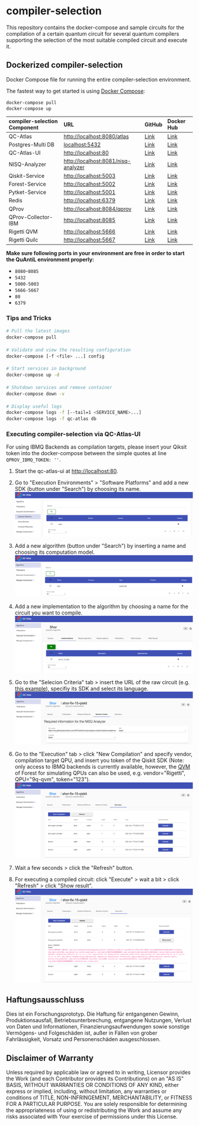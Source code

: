 # compiler-selection

This repository contains the docker-compose and sample circuits for the compilation of a certain quantum circuit for several quantum compilers supporting the selection of the most suitable compiled circuit and execute it.

## Dockerized compiler-selection

Docker Compose file for running the entire compiler-selection environment.

The fastest way to get started is using [Docker Compose](https://docs.docker.com/compose/):

  ```shell
  docker-compose pull
  docker-compose up
  ```

| compiler-selection Component | URL | GitHub | Docker Hub |
|:------------------- |:--- |:------ |:---------- |
| QC-Atlas |<http://localhost:8080/atlas> | [Link](https://github.com/UST-QuAntiL/qc-atlas) | [Link](https://hub.docker.com/r/planqk/atlas) |
| Postgres-Multi DB | <localhost:5432> | [Link](https://github.com/lmm-git/docker-postgres-multi) | [Link](https://hub.docker.com/r/lmmdock/postgres-multi) |
| QC-Atlas-UI |<http://localhost:80> | [Link](https://github.com/UST-QuAntiL/qc-atlas-ui) | [Link](https://hub.docker.com/r/planqk/qc-atlas-ui) |
| NISQ-Analyzer |<http://localhost:8081/nisq-analyzer> | [Link](https://github.com/UST-QuAntiL/nisq-analyzer) | [Link](https://hub.docker.com/r/planqk/nisq-analyzer) |
| Qiskit-Service |<http://localhost:5003> | [Link](https://github.com/UST-QuAntiL/qiskit-service) | [Link](https://hub.docker.com/r/planqk/qiskit-service) |
| Forest-Service |<http://localhost:5002> | [Link](https://github.com/UST-QuAntiL/forest-service) | [Link](https://hub.docker.com/r/planqk/forest-service) |
| Pytket-Service |<http://localhost:5001> | [Link](https://github.com/UST-QuAntiL/pytket-service) | [Link](https://hub.docker.com/r/planqk/pytket-service) |
| Redis |<http://localhost:6379> | [Link](https://github.com/redis/redis) | [Link](https://hub.docker.com/_/redis) |
| QProv |<http://localhost:8084/qprov> | [Link](https://github.com/UST-QuAntiL/qprov) | [Link](https://hub.docker.com/r/planqk/qprov) |
| QProv-Collector-IBM |<http://localhost:8085> | [Link](https://github.com/UST-QuAntiL/qprov) | [Link](https://hub.docker.com/r/planqk/qprov-collector) |
| Rigetti QVM |<http://localhost:5666> | [Link](https://github.com/rigetti/qvm) | [Link](https://hub.docker.com/r/rigetti/qvm) |
| Rigetti Quilc |<http://localhost:5667> | [Link](https://github.com/rigetti/quilc) | [Link](https://hub.docker.com/r/rigetti/quilc) |


**Make sure following ports in your environment are free in order to start the QuAntiL environment properly:**

* `8080`-`8085`
* `5432`
* `5000-5003`
* `5666-5667`
* `80`
* `6379`

### Tips and Tricks

```bash
# Pull the latest images
docker-compose pull

# Validate and view the resulting configuration
docker-compose [-f <file> ...] config

# Start services in background
docker-compose up -d

# Shutdown services and remove container
docker-compose down -v

# Display useful logs
docker-compose logs -f [--tail=1 <SERVICE_NAME>...]
docker-compose logs -f qc-atlas db
```

### Executing compiler-selection via QC-Atlas-UI

For using IBMQ Backends as compilation targets, please insert your Qiksit token into the docker-compose between the simple quotes at line `QPROV_IBMQ_TOKEN: ''`.

1. Start the qc-atlas-ui at <http://localhost:80>.

2. Go to "Execution Environments" > "Software Platforms" and add a new SDK (button under "Search") by choosing its name.
![alt text](./pictures/add-SDK.png "Add SDK")

3. Add a new algorithm (button under "Search") by inserting a name and choosing its computation model.
![alt text](./pictures/add-algorithm.png "Add algorithm")

4. Add a new implementation to the algorithm by choosing a name for the circuit you want to compile.
![alt text](./pictures/add-implementation.png "Add implementation")

5. Go to the "Selecion Criteria" tab > insert the URL of the raw circuit (e.g. [this example](https://raw.githubusercontent.com/UST-QuAntiL/nisq-analyzer-content/master/compiler-selection/Shor/shor-fix-15-qiskit.py)), specifiy its SDK and select its language.
![alt text](./pictures/implementation-selection-criteria.png "Add selection criteria")

6. Go to the "Execution" tab > click "New Compilation" and specify vendor, compilation target QPU, and insert you token of the Qiskit SDK (Note: only access to IBMQ backends is currently available, however, the [QVM](https://pyquil-docs.rigetti.com/en/latest/qvm.html#the-quantum-virtual-machine-qvm) of Forest for simulating QPUs can also be used, e.g. vendor="Rigetti", QPU="9q-qvm", token="123").
![alt text](./pictures/compilation-results.png "compilation results")

7. Wait a few seconds > click the "Refresh" button.

8. For executing a compiled circuit: click "Execute" > wait a bit > click "Refresh" > click "Show result".
![alt text](./pictures/show-execution-result.png "show execution result")

## Haftungsausschluss

Dies ist ein Forschungsprototyp.
Die Haftung für entgangenen Gewinn, Produktionsausfall, Betriebsunterbrechung, entgangene Nutzungen, Verlust von Daten und Informationen, Finanzierungsaufwendungen sowie sonstige Vermögens- und Folgeschäden ist, außer in Fällen von grober Fahrlässigkeit, Vorsatz und Personenschäden ausgeschlossen.

## Disclaimer of Warranty

Unless required by applicable law or agreed to in writing, Licensor provides the Work (and each Contributor provides its Contributions) on an "AS IS" BASIS, WITHOUT WARRANTIES OR CONDITIONS OF ANY KIND, either express or implied, including, without limitation, any warranties or conditions of TITLE, NON-INFRINGEMENT, MERCHANTABILITY, or FITNESS FOR A PARTICULAR PURPOSE.
You are solely responsible for determining the appropriateness of using or redistributing the Work and assume any risks associated with Your exercise of permissions under this License.
